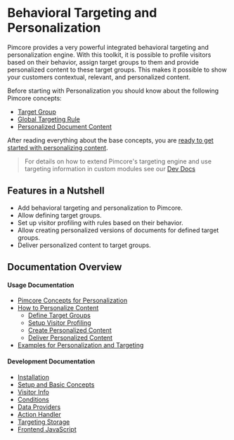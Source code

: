 # Behavioral Targeting and Personalization 

Pimcore provides a very powerful integrated behavioral targeting and personalization engine. With this toolkit, it is possible to profile visitors based on their behavior, assign target groups to them and provide personalized content to 
these target groups. This makes it possible to show your customers contextual, relevant, and personalized content.

Before starting with Personalization you should know about the following Pimcore concepts: 

* [Target Group](./doc/01_Usage/01_Concepts.md#page_Target-Group)
* [Global Targeting Rule](./doc/01_Usage/01_Concepts.md#page_Global-Targeting-Rule)
* [Personalized Document Content](./doc/01_Usage/01_Concepts.md#page_Personalized-Document-Content)


After reading everything about the base concepts, you are 
[ready to get started with personalizing content](./doc/01_Usage/03_How_to_Personalize_Content/README.md). 

 
 > For details on how to extend Pimcore's targeting engine and use targeting information in custom modules
 > see our [Dev Docs](./doc/02_Development_Documentation/README.md)

## Features in a Nutshell

- Add behavioral targeting and personalization to Pimcore.
- Allow defining target groups.
- Set up visitor profiling with rules based on their behavior.
- Allow creating personalized versions of documents for defined target groups.
- Deliver personalized content to target groups.


## Documentation Overview
#### Usage Documentation
* [Pimcore Concepts for Personalization](./doc/01_Usage/01_Concepts.md)
* [How to Personalize Content](./doc/01_Usage/03_How_to_Personalize_Content/README.md)
  * [Define Target Groups](./doc/01_Usage/03_How_to_Personalize_Content/01_Define_Target_Groups.md)
  * [Setup Visitor Profiling](./doc/01_Usage/03_How_to_Personalize_Content/03_Visitor_Profiling.md)
  * [Create Personalized Content](./doc/01_Usage/03_How_to_Personalize_Content/05_Create_Personalized_Content.md)
  * [Deliver Personalized Content](./doc/01_Usage/03_How_to_Personalize_Content/07_Deliver_Personalized_Content_and_Debug.md)
* [Examples for Personalization and Targeting](./doc/01_Usage/05_Examples/README.md)

#### Development Documentation
* [Installation](./doc/Installation.md)
* [Setup and Basic Concepts](./doc/02_Development_Documentation/README.md)
* [Visitor Info](./doc/02_Development_Documentation/01_Visitor_Info.md)
* [Conditions](./doc/02_Development_Documentation/03_Conditions.md)
* [Data Providers](./doc/02_Development_Documentation/05_Data_Providers.md)
* [Action Handler](./doc/02_Development_Documentation/07_Action_Handlers.md)
* [Targeting Storage](./doc/02_Development_Documentation/09_Targeting_Storage.md)
* [Frontend JavaScript](./doc/02_Development_Documentation/11_Frontend_Javascript.md)  